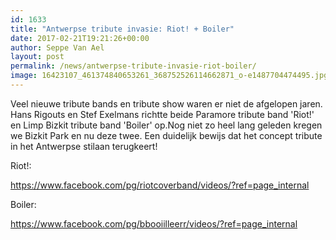```yaml
---
id: 1633
title: "Antwerpse tribute invasie: Riot! + Boiler"
date: 2017-02-21T19:21:26+00:00
author: Seppe Van Ael
layout: post
permalink: /news/antwerpse-tribute-invasie-riot-boiler/
image: 16423107_461374840653261_368752526114662871_o-e1487704474495.jpg
---
```

Veel nieuwe tribute bands en tribute show waren er niet de afgelopen jaren. Hans Rigouts en Stef Exelmans richtte beide Paramore tribute band 'Riot!' en Limp Bizkit tribute band 'Boiler' op.Nog niet zo heel lang geleden kregen we Bizkit Park en nu deze twee. Een duidelijk bewijs dat het concept tribute in het Antwerpse stilaan terugkeert!
  
Riot!:

https://www.facebook.com/pg/riotcoverband/videos/?ref=page_internal

Boiler:

https://www.facebook.com/pg/bbooiilleerr/videos/?ref=page_internal